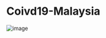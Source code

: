 # Coivd19-Malaysia






![image](https://github.com/user-attachments/assets/1096f6f1-5f03-43be-b2a3-175e150df5a8)


